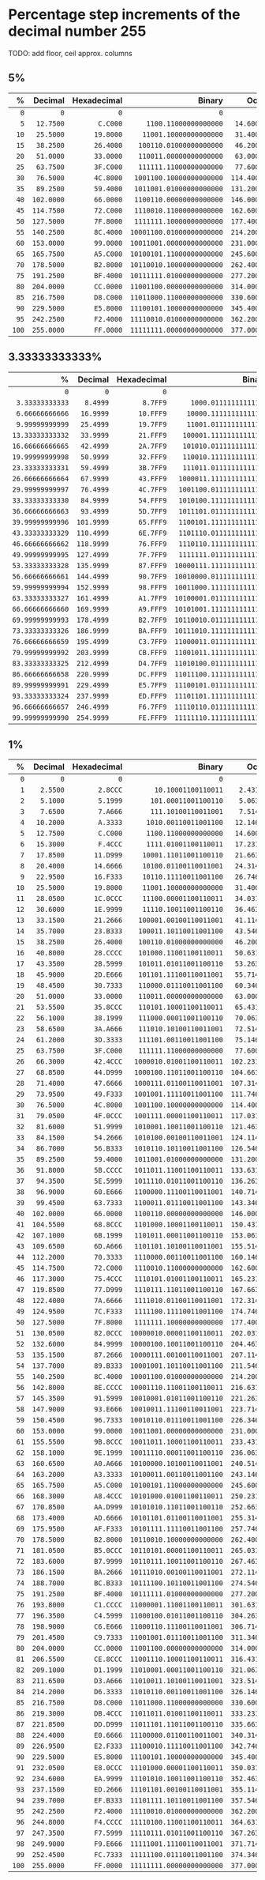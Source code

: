 # Percentage step increments of the decimal number 255

TODO: add floor, ceil approx. columns

## 5%

|     % |    Decimal | Hexadecimal |                    Binary |       Octal |
|    -: |         -: |          -: |                        -: |          -: |
|   `0` |        `0` |         `0` |                       `0` |         `0` |
|   `5` |  `12.7500` |    `C.C000` |     `1100.11000000000000` |  `14.60000` |
|  `10` |  `25.5000` |   `19.8000` |    `11001.10000000000000` |  `31.40000` |
|  `15` |  `38.2500` |   `26.4000` |   `100110.01000000000000` |  `46.20000` |
|  `20` |  `51.0000` |   `33.0000` |   `110011.00000000000000` |  `63.00000` |
|  `25` |  `63.7500` |   `3F.C000` |   `111111.11000000000000` |  `77.60000` |
|  `30` |  `76.5000` |   `4C.8000` |  `1001100.10000000000000` | `114.40000` |
|  `35` |  `89.2500` |   `59.4000` |  `1011001.01000000000000` | `131.20000` |
|  `40` | `102.0000` |   `66.0000` |  `1100110.00000000000000` | `146.00000` |
|  `45` | `114.7500` |   `72.C000` |  `1110010.11000000000000` | `162.60000` |
|  `50` | `127.5000` |   `7F.8000` |  `1111111.10000000000000` | `177.40000` |
|  `55` | `140.2500` |   `8C.4000` | `10001100.01000000000000` | `214.20000` |
|  `60` | `153.0000` |   `99.0000` | `10011001.00000000000000` | `231.00000` |
|  `65` | `165.7500` |   `A5.C000` | `10100101.11000000000000` | `245.60000` |
|  `70` | `178.5000` |   `B2.8000` | `10110010.10000000000000` | `262.40000` |
|  `75` | `191.2500` |   `BF.4000` | `10111111.01000000000000` | `277.20000` |
|  `80` | `204.0000` |   `CC.0000` | `11001100.00000000000000` | `314.00000` |
|  `85` | `216.7500` |   `D8.C000` | `11011000.11000000000000` | `330.60000` |
|  `90` | `229.5000` |   `E5.8000` | `11100101.10000000000000` | `345.40000` |
|  `95` | `242.2500` |   `F2.4000` | `11110010.01000000000000` | `362.20000` |
| `100` | `255.0000` |   `FF.0000` | `11111111.00000000000000` | `377.00000` |

## 3.33333333333%

|                % |    Decimal | Hexadecimal |                    Binary |  Octal |
|               -: |         -: |          -: |                        -: |     -: |
|              `0` |        `0` |         `0` |                       `0` |    `0` |
|  `3.33333333333` |   `8.4999` |    `8.7FF9` |     `1000.01111111111110` | `10.37774` |
|  `6.66666666666` |  `16.9999` |   `10.FFF9` |    `10000.11111111111110` | `20.77774` |
|  `9.99999999999` |  `25.4999` |   `19.7FF9` |    `11001.01111111111110` | `31.37774` |
| `13.33333333332` |  `33.9999` |   `21.FFF9` |   `100001.11111111111110` | `41.77774` |
| `16.66666666665` |  `42.4999` |   `2A.7FF9` |   `101010.01111111111110` | `52.37774` |
| `19.99999999998` |  `50.9999` |   `32.FFF9` |   `110010.11111111111110` | `62.77774` |
| `23.33333333331` |  `59.4999` |   `3B.7FF9` |   `111011.01111111111110` | `73.37774` |
| `26.66666666664` |  `67.9999` |   `43.FFF9` |  `1000011.11111111111110` | `103.77774` |
| `29.99999999997` |  `76.4999` |   `4C.7FF9` |  `1001100.01111111111110` | `114.37774` |
| `33.33333333330` |  `84.9999` |   `54.FFF9` |  `1010100.11111111111110` | `124.77774` |
| `36.66666666663` |  `93.4999` |   `5D.7FF9` |  `1011101.01111111111110` | `135.37774` |
| `39.99999999996` | `101.9999` |   `65.FFF9` |  `1100101.11111111111110` | `145.77774` |
| `43.33333333329` | `110.4999` |   `6E.7FF9` |  `1101110.01111111111110` | `156.37774` |
| `46.66666666662` | `118.9999` |   `76.FFF9` |  `1110110.11111111111110` | `166.77774` |
| `49.99999999995` | `127.4999` |   `7F.7FF9` |  `1111111.01111111111110` | `177.37774` |
| `53.33333333328` | `135.9999` |   `87.FFF9` | `10000111.11111111111110` | `207.77774` |
| `56.66666666661` | `144.4999` |   `90.7FF9` | `10010000.01111111111110` | `220.37774` |
| `59.99999999994` | `152.9999` |   `98.FFF9` | `10011000.11111111111110` | `230.77774` |
| `63.33333333327` | `161.4999` |   `A1.7FF9` | `10100001.01111111111110` | `241.37774` |
| `66.66666666660` | `169.9999` |   `A9.FFF9` | `10101001.11111111111110` | `251.77774` |
| `69.99999999993` | `178.4999` |   `B2.7FF9` | `10110010.01111111111110` | `262.37774` |
| `73.33333333326` | `186.9999` |   `BA.FFF9` | `10111010.11111111111110` | `272.77774` |
| `76.66666666659` | `195.4999` |   `C3.7FF9` | `11000011.01111111111110` | `303.37774` |
| `79.99999999992` | `203.9999` |   `CB.FFF9` | `11001011.11111111111110` | `313.77774` |
| `83.33333333325` | `212.4999` |   `D4.7FF9` | `11010100.01111111111110` | `324.37774` |
| `86.66666666658` | `220.9999` |   `DC.FFF9` | `11011100.11111111111110` | `334.77774` |
| `89.99999999991` | `229.4999` |   `E5.7FF9` | `11100101.01111111111110` | `345.37774` |
| `93.33333333324` | `237.9999` |   `ED.FFF9` | `11101101.11111111111110` | `355.77774` |
| `96.66666666657` | `246.4999` |   `F6.7FF9` | `11110110.01111111111110` | `366.37774` |
| `99.99999999990` | `254.9999` |   `FE.FFF9` | `11111110.11111111111110` | `376.77774` |

## 1%

|     % |    Decimal | Hexadecimal |                    Binary |       Octal |
|    -: |         -: |          -: |                        -: |          -: |
|   `0` |        `0` |         `0` |                       `0` |         `0` |
|   `1` |   `2.5500` |    `2.8CCC` |       `10.10001100110011` |   `2.43146` |
|   `2` |   `5.1000` |    `5.1999` |      `101.00011001100110` |   `5.06314` |
|   `3` |   `7.6500` |    `7.A666` |      `111.10100110011001` |   `7.51463` |
|   `4` |  `10.2000` |    `A.3333` |     `1010.00110011001100` |  `12.14631` |
|   `5` |  `12.7500` |    `C.C000` |     `1100.11000000000000` |  `14.60000` |
|   `6` |  `15.3000` |    `F.4CCC` |     `1111.01001100110011` |  `17.23146` |
|   `7` |  `17.8500` |   `11.D999` |    `10001.11011001100110` |  `21.66314` |
|   `8` |  `20.4000` |   `14.6666` |    `10100.01100110011001` |  `24.31463` |
|   `9` |  `22.9500` |   `16.F333` |    `10110.11110011001100` |  `26.74631` |
|  `10` |  `25.5000` |   `19.8000` |    `11001.10000000000000` |  `31.40000` |
|  `11` |  `28.0500` |   `1C.0CCC` |    `11100.00001100110011` |  `34.03146` |
|  `12` |  `30.6000` |   `1E.9999` |    `11110.10011001100110` |  `36.46314` |
|  `13` |  `33.1500` |   `21.2666` |   `100001.00100110011001` |  `41.11463` |
|  `14` |  `35.7000` |   `23.B333` |   `100011.10110011001100` |  `43.54631` |
|  `15` |  `38.2500` |   `26.4000` |   `100110.01000000000000` |  `46.20000` |
|  `16` |  `40.8000` |   `28.CCCC` |   `101000.11001100110011` |  `50.63146` |
|  `17` |  `43.3500` |   `2B.5999` |   `101011.01011001100110` |  `53.26314` |
|  `18` |  `45.9000` |   `2D.E666` |   `101101.11100110011001` |  `55.71463` |
|  `19` |  `48.4500` |   `30.7333` |   `110000.01110011001100` |  `60.34631` |
|  `20` |  `51.0000` |   `33.0000` |   `110011.00000000000000` |  `63.00000` |
|  `21` |  `53.5500` |   `35.8CCC` |   `110101.10001100110011` |  `65.43146` |
|  `22` |  `56.1000` |   `38.1999` |   `111000.00011001100110` |  `70.06314` |
|  `23` |  `58.6500` |   `3A.A666` |   `111010.10100110011001` |  `72.51463` |
|  `24` |  `61.2000` |   `3D.3333` |   `111101.00110011001100` |  `75.14631` |
|  `25` |  `63.7500` |   `3F.C000` |   `111111.11000000000000` |  `77.60000` |
|  `26` |  `66.3000` |   `42.4CCC` |  `1000010.01001100110011` | `102.23146` |
|  `27` |  `68.8500` |   `44.D999` |  `1000100.11011001100110` | `104.66314` |
|  `28` |  `71.4000` |   `47.6666` |  `1000111.01100110011001` | `107.31463` |
|  `29` |  `73.9500` |   `49.F333` |  `1001001.11110011001100` | `111.74631` |
|  `30` |  `76.5000` |   `4C.8000` |  `1001100.10000000000000` | `114.40000` |
|  `31` |  `79.0500` |   `4F.0CCC` |  `1001111.00001100110011` | `117.03146` |
|  `32` |  `81.6000` |   `51.9999` |  `1010001.10011001100110` | `121.46314` |
|  `33` |  `84.1500` |   `54.2666` |  `1010100.00100110011001` | `124.11463` |
|  `34` |  `86.7000` |   `56.B333` |  `1010110.10110011001100` | `126.54631` |
|  `35` |  `89.2500` |   `59.4000` |  `1011001.01000000000000` | `131.20000` |
|  `36` |  `91.8000` |   `5B.CCCC` |  `1011011.11001100110011` | `133.63146` |
|  `37` |  `94.3500` |   `5E.5999` |  `1011110.01011001100110` | `136.26314` |
|  `38` |  `96.9000` |   `60.E666` |  `1100000.11100110011001` | `140.71463` |
|  `39` |  `99.4500` |   `63.7333` |  `1100011.01110011001100` | `143.34631` |
|  `40` | `102.0000` |   `66.0000` |  `1100110.00000000000000` | `146.00000` |
|  `41` | `104.5500` |   `68.8CCC` |  `1101000.10001100110011` | `150.43146` |
|  `42` | `107.1000` |   `6B.1999` |  `1101011.00011001100110` | `153.06314` |
|  `43` | `109.6500` |   `6D.A666` |  `1101101.10100110011001` | `155.51463` |
|  `44` | `112.2000` |   `70.3333` |  `1110000.00110011001100` | `160.14631` |
|  `45` | `114.7500` |   `72.C000` |  `1110010.11000000000000` | `162.60000` |
|  `46` | `117.3000` |   `75.4CCC` |  `1110101.01001100110011` | `165.23146` |
|  `47` | `119.8500` |   `77.D999` |  `1110111.11011001100110` | `167.66314` |
|  `48` | `122.4000` |   `7A.6666` |  `1111010.01100110011001` | `172.31463` |
|  `49` | `124.9500` |   `7C.F333` |  `1111100.11110011001100` | `174.74631` |
|  `50` | `127.5000` |   `7F.8000` |  `1111111.10000000000000` | `177.40000` |
|  `51` | `130.0500` |   `82.0CCC` | `10000010.00001100110011` | `202.03146` |
|  `52` | `132.6000` |   `84.9999` | `10000100.10011001100110` | `204.46314` |
|  `53` | `135.1500` |   `87.2666` | `10000111.00100110011001` | `207.11463` |
|  `54` | `137.7000` |   `89.B333` | `10001001.10110011001100` | `211.54631` |
|  `55` | `140.2500` |   `8C.4000` | `10001100.01000000000000` | `214.20000` |
|  `56` | `142.8000` |   `8E.CCCC` | `10001110.11001100110011` | `216.63146` |
|  `57` | `145.3500` |   `91.5999` | `10010001.01011001100110` | `221.26314` |
|  `58` | `147.9000` |   `93.E666` | `10010011.11100110011001` | `223.71463` |
|  `59` | `150.4500` |   `96.7333` | `10010110.01110011001100` | `226.34631` |
|  `60` | `153.0000` |   `99.0000` | `10011001.00000000000000` | `231.00000` |
|  `61` | `155.5500` |   `9B.8CCC` | `10011011.10001100110011` | `233.43146` |
|  `62` | `158.1000` |   `9E.1999` | `10011110.00011001100110` | `236.06314` |
|  `63` | `160.6500` |   `A0.A666` | `10100000.10100110011001` | `240.51463` |
|  `64` | `163.2000` |   `A3.3333` | `10100011.00110011001100` | `243.14631` |
|  `65` | `165.7500` |   `A5.C000` | `10100101.11000000000000` | `245.60000` |
|  `66` | `168.3000` |   `A8.4CCC` | `10101000.01001100110011` | `250.23146` |
|  `67` | `170.8500` |   `AA.D999` | `10101010.11011001100110` | `252.66314` |
|  `68` | `173.4000` |   `AD.6666` | `10101101.01100110011001` | `255.31463` |
|  `69` | `175.9500` |   `AF.F333` | `10101111.11110011001100` | `257.74631` |
|  `70` | `178.5000` |   `B2.8000` | `10110010.10000000000000` | `262.40000` |
|  `71` | `181.0500` |   `B5.0CCC` | `10110101.00001100110011` | `265.03146` |
|  `72` | `183.6000` |   `B7.9999` | `10110111.10011001100110` | `267.46314` |
|  `73` | `186.1500` |   `BA.2666` | `10111010.00100110011001` | `272.11463` |
|  `74` | `188.7000` |   `BC.B333` | `10111100.10110011001100` | `274.54631` |
|  `75` | `191.2500` |   `BF.4000` | `10111111.01000000000000` | `277.20000` |
|  `76` | `193.8000` |   `C1.CCCC` | `11000001.11001100110011` | `301.63146` |
|  `77` | `196.3500` |   `C4.5999` | `11000100.01011001100110` | `304.26314` |
|  `78` | `198.9000` |   `C6.E666` | `11000110.11100110011001` | `306.71463` |
|  `79` | `201.4500` |   `C9.7333` | `11001001.01110011001100` | `311.34631` |
|  `80` | `204.0000` |   `CC.0000` | `11001100.00000000000000` | `314.00000` |
|  `81` | `206.5500` |   `CE.8CCC` | `11001110.10001100110011` | `316.43146` |
|  `82` | `209.1000` |   `D1.1999` | `11010001.00011001100110` | `321.06314` |
|  `83` | `211.6500` |   `D3.A666` | `11010011.10100110011001` | `323.51463` |
|  `84` | `214.2000` |   `D6.3333` | `11010110.00110011001100` | `326.14631` |
|  `85` | `216.7500` |   `D8.C000` | `11011000.11000000000000` | `330.60000` |
|  `86` | `219.3000` |   `DB.4CCC` | `11011011.01001100110011` | `333.23146` |
|  `87` | `221.8500` |   `DD.D999` | `11011101.11011001100110` | `335.66314` |
|  `88` | `224.4000` |   `E0.6666` | `11100000.01100110011001` | `340.31463` |
|  `89` | `226.9500` |   `E2.F333` | `11100010.11110011001100` | `342.74631` |
|  `90` | `229.5000` |   `E5.8000` | `11100101.10000000000000` | `345.40000` |
|  `91` | `232.0500` |   `E8.0CCC` | `11101000.00001100110011` | `350.03146` |
|  `92` | `234.6000` |   `EA.9999` | `11101010.10011001100110` | `352.46314` |
|  `93` | `237.1500` |   `ED.2666` | `11101101.00100110011001` | `355.11463` |
|  `94` | `239.7000` |   `EF.B333` | `11101111.10110011001100` | `357.54631` |
|  `95` | `242.2500` |   `F2.4000` | `11110010.01000000000000` | `362.20000` |
|  `96` | `244.8000` |   `F4.CCCC` | `11110100.11001100110011` | `364.63146` |
|  `97` | `247.3500` |   `F7.5999` | `11110111.01011001100110` | `367.26314` |
|  `98` | `249.9000` |   `F9.E666` | `11111001.11100110011001` | `371.71463` |
|  `99` | `252.4500` |   `FC.7333` | `11111100.01110011001100` | `374.34631` |
| `100` | `255.0000` |   `FF.0000` | `11111111.00000000000000` | `377.00000` |
